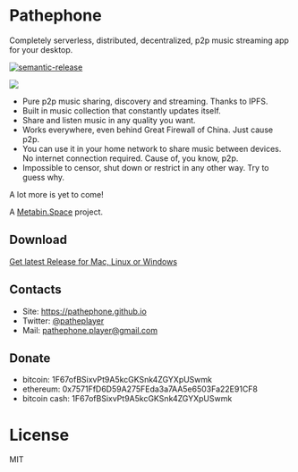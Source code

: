 # Pathephone

Completely serverless, distributed, decentralized, p2p music streaming app for your desktop.

[![semantic-release](https://img.shields.io/badge/%20%20%F0%9F%93%A6%F0%9F%9A%80-semantic--release-e10079.svg)](https://github.com/semantic-release/semantic-release)

![](https://pathephone.github.io/screenshot.png)

- Pure p2p music sharing, discovery and streaming. Thanks to IPFS.
- Built in music collection that constantly updates itself.
- Share and listen music in any quality you want. 
- Works everywhere, even behind Great Firewall of China. Just cause p2p.
- You can use it in your home network to share music between devices. No internet connection required. Cause of, you know, p2p.
- Impossible to censor, shut down or restrict in any other way. Try to guess why.

A lot more is yet to come!

A [Metabin.Space](https://github.com/metabin) project.

## Download

[Get latest Release for Mac, Linux or Windows](https://github.com/pathephone/pathephone-desktop/releases/latest)

## Contacts

- Site: https://pathephone.github.io
- Twitter: [@patheplayer](http://twitter.com/patheplayer)
- Mail: pathephone.player@gmail.com

## Donate

- bitcoin: 1F67ofBSixvPt9A5kcGKSnk4ZGYXpUSwmk
- ethereum: 0x7571FfD6D59A275FEda3a7AA5e6503Fa22E91CF8
- bitcoin cash: 1F67ofBSixvPt9A5kcGKSnk4ZGYXpUSwmk

# License
MIT
